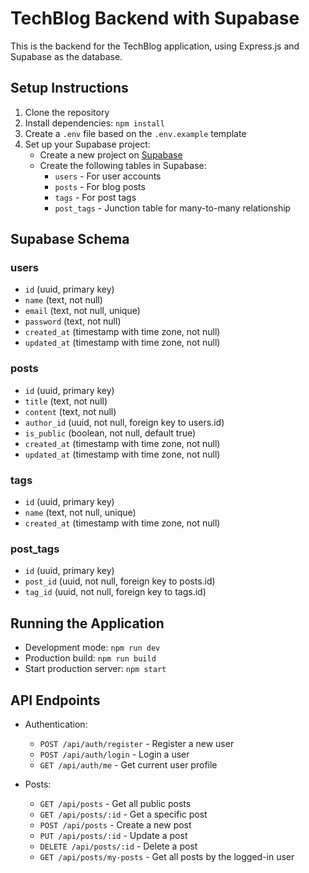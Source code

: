 # TechBlog Backend with Supabase

This is the backend for the TechBlog application, using Express.js and Supabase as the database.

## Setup Instructions

1. Clone the repository
2. Install dependencies: `npm install`
3. Create a `.env` file based on the `.env.example` template
4. Set up your Supabase project:
   - Create a new project on [Supabase](https://supabase.com)
   - Create the following tables in Supabase:
     - `users` - For user accounts
     - `posts` - For blog posts
     - `tags` - For post tags
     - `post_tags` - Junction table for many-to-many relationship

## Supabase Schema

### users
- `id` (uuid, primary key)
- `name` (text, not null)
- `email` (text, not null, unique)
- `password` (text, not null)
- `created_at` (timestamp with time zone, not null)
- `updated_at` (timestamp with time zone, not null)

### posts
- `id` (uuid, primary key)
- `title` (text, not null)
- `content` (text, not null)
- `author_id` (uuid, not null, foreign key to users.id)
- `is_public` (boolean, not null, default true)
- `created_at` (timestamp with time zone, not null)
- `updated_at` (timestamp with time zone, not null)

### tags
- `id` (uuid, primary key)
- `name` (text, not null, unique)
- `created_at` (timestamp with time zone, not null)

### post_tags
- `id` (uuid, primary key)
- `post_id` (uuid, not null, foreign key to posts.id)
- `tag_id` (uuid, not null, foreign key to tags.id)

## Running the Application

- Development mode: `npm run dev`
- Production build: `npm run build`
- Start production server: `npm start`

## API Endpoints

- Authentication:
  - `POST /api/auth/register` - Register a new user
  - `POST /api/auth/login` - Login a user
  - `GET /api/auth/me` - Get current user profile

- Posts:
  - `GET /api/posts` - Get all public posts
  - `GET /api/posts/:id` - Get a specific post
  - `POST /api/posts` - Create a new post
  - `PUT /api/posts/:id` - Update a post
  - `DELETE /api/posts/:id` - Delete a post
  - `GET /api/posts/my-posts` - Get all posts by the logged-in user 